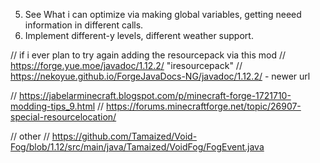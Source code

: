 5. See What i can optimize via making global variables, getting neeed information in different calls.
8. Implement different-y levels, different weather support. 

// if i ever plan to try again adding the resourcepack via this mod 
// https://forge.yue.moe/javadoc/1.12.2/ "iresourcepack"
// https://nekoyue.github.io/ForgeJavaDocs-NG/javadoc/1.12.2/ - newer url

// https://jabelarminecraft.blogspot.com/p/minecraft-forge-1721710-modding-tips_9.html
// https://forums.minecraftforge.net/topic/26907-special-resourcelocation/

// other
// https://github.com/Tamaized/Void-Fog/blob/1.12/src/main/java/Tamaized/VoidFog/FogEvent.java